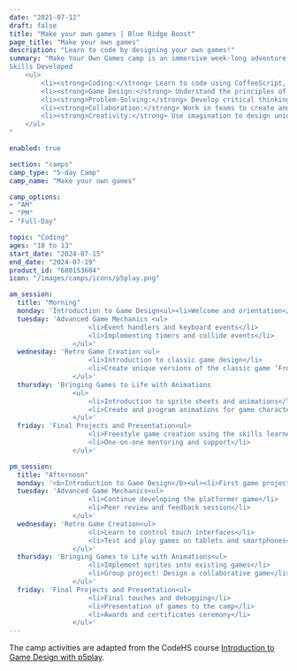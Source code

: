 ```yaml
---
date: "2021-07-12"
draft: false
title: "Make your own games | Blue Ridge Boost"
page_title: "Make your own games"
description: "Learn to code by designing your own games!"
summary: "Make Your Own Games camp is an immersive week-long adventure where kids aged 10-13 can dive into the exciting world of game design using CodeMonkey's Game Builder course. This camp is designed to teach fundamental coding and game design concepts through engaging, hands-on activities and projects. <br>
Skills Developed
    <ul>
        <li><strong>Coding:</strong> Learn to code using CoffeeScript, a simple yet powerful language.</li>
        <li><strong>Game Design:</strong> Understand the principles of game mechanics, user interface design, and animation.</li>
        <li><strong>Problem-Solving:</strong> Develop critical thinking and problem-solving skills through coding challenges.</li>
        <li><strong>Collaboration:</strong> Work in teams to create and refine game projects.</li>
        <li><strong>Creativity:</strong> Use imagination to design unique games and animations.</li>
    </ul>
"

enabled: true

section: "camps"
camp_type: "5-day Camp"
camp_name: "Make your own games"

camp_options: 
- "AM"
- "PM"
- "Full-Day"

topic: "Coding"
ages: "10 to 13"
start_date: "2024-07-15"
end_date: "2024-07-19"
product_id: "680153604"
icon: "/images/camps/icons/p5play.png"

am_session:
  title: "Morning"
  monday: 'Introduction to Game Design<ul><li>Welcome and orientation</li><li>Introduction to CoffeeScript</li><li>Basic coding exercises</li></ul>'
  tuesday: 'Advanced Game Mechanics <ul>
                    <li>Event handlers and keyboard events</li>
                    <li>Implementing timers and collide events</li>
                </ul>'
  wednesday: 'Retro Game Creation <ul>
                    <li>Introduction to classic game design</li>
                    <li>Create unique versions of the classic game ‘Frogger’</li>
                </ul>'
  thursday: 'Bringing Games to Life with Animations
                <ul>
                    <li>Introduction to sprite sheets and animations</li>
                    <li>Create and program animations for game characters</li>
                </ul>'
  friday: 'Final Projects and Presentation<ul>
                    <li>Freestyle game creation using the skills learned</li>
                    <li>One-on-one mentoring and support</li>
                </ul>'

pm_session:
  title: "Afternoon"
  monday: '<b>Introduction to Game Design</b><ul><li>First game project: Create a simple platformer</li><li>Understanding game mechanics and user interfaces</li></ul>'
  tuesday: 'Advanced Game Mechanics<ul>
                    <li>Continue developing the platformer game</li>
                    <li>Peer review and feedback session</li>
                </ul>'
  wednesday: 'Retro Game Creation<ul>
                    <li>Learn to control touch interfaces</li>
                    <li>Test and play games on tablets and smartphones</li>
                </ul>'
  thursday: 'Bringing Games to Life with Animations<ul>
                    <li>Implement sprites into existing games</li>
                    <li>Group project: Design a collaborative game</li>
                </ul>'
  friday: 'Final Projects and Presentation<ul>
                    <li>Final touches and debugging</li>
                    <li>Presentation of games to the camp</li>
                    <li>Awards and certificates ceremony</li>
                </ul>'
---
```


<div class="container">
The camp activities are adapted from the CodeHS course <a href="https://codehs.com/syllabus/21074">Introduction to Game Design with p5play</a>. 
</div>
